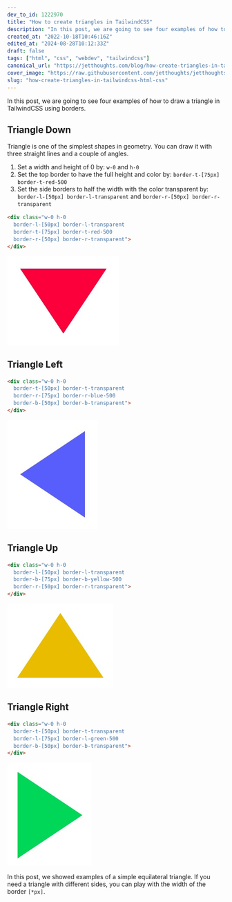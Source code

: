 ```yaml
---
dev_to_id: 1222970
title: "How to create triangles in TailwindCSS"
description: "In this post, we are going to see four examples of how to draw a triangle in TailwindCSS using..."
created_at: "2022-10-18T10:46:16Z"
edited_at: "2024-08-28T10:12:33Z"
draft: false
tags: ["html", "css", "webdev", "tailwindcss"]
canonical_url: "https://jetthoughts.com/blog/how-create-triangles-in-tailwindcss-html-css/"
cover_image: "https://raw.githubusercontent.com/jetthoughts/jetthoughts.github.io/master/static/assets/img/blog/how-create-triangles-in-tailwindcss-html-css/cover.jpeg"
slug: "how-create-triangles-in-tailwindcss-html-css"
---
```

In this post, we are going to see four examples of how to draw a triangle in TailwindCSS using borders.

## Triangle Down

Triangle is one of the simplest shapes in geometry. You can draw it with three straight lines and a couple of angles.

1. Set a width and height of 0 by: `w-0` and `h-0`
2. Set the top border to have the full height and color by: `border-t-[75px] border-t-red-500`
3. Set the side borders to half the width with the color transparent by: `border-l-[50px] border-l-transparent` and `border-r-[50px] border-r-transparent`

```html
<div class="w-0 h-0 
  border-l-[50px] border-l-transparent
  border-t-[75px] border-t-red-500
  border-r-[50px] border-r-transparent">
</div>
```

![Image description](https://raw.githubusercontent.com/jetthoughts/jetthoughts.github.io/master/static/assets/img/blog/how-create-triangles-in-tailwindcss-html-css/file_0.png)

## Triangle Left

```html
<div class="w-0 h-0 
  border-t-[50px] border-t-transparent
  border-r-[75px] border-r-blue-500
  border-b-[50px] border-b-transparent">
</div>
```

![Image description](https://raw.githubusercontent.com/jetthoughts/jetthoughts.github.io/master/static/assets/img/blog/how-create-triangles-in-tailwindcss-html-css/file_1.png)

## Triangle Up

```html
<div class="w-0 h-0 
  border-l-[50px] border-l-transparent
  border-b-[75px] border-b-yellow-500
  border-r-[50px] border-r-transparent">
</div>
```

![Image description](https://raw.githubusercontent.com/jetthoughts/jetthoughts.github.io/master/static/assets/img/blog/how-create-triangles-in-tailwindcss-html-css/file_2.png)

## Triangle Right

```html
<div class="w-0 h-0 
  border-t-[50px] border-t-transparent
  border-l-[75px] border-l-green-500
  border-b-[50px] border-b-transparent">
</div>
```

![Image description](https://raw.githubusercontent.com/jetthoughts/jetthoughts.github.io/master/static/assets/img/blog/how-create-triangles-in-tailwindcss-html-css/file_3.png)

In this post, we showed examples of a simple equilateral triangle. If you need a triangle with different sides, you can play with the width of the border `[*px]`.







